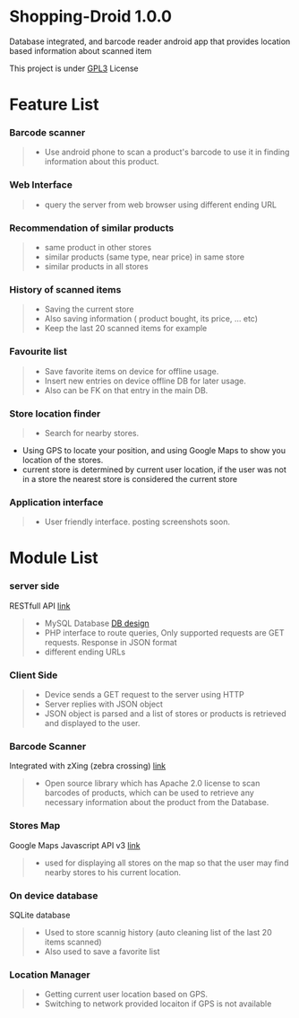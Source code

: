 Shopping-Droid 1.0.0
==============

Database integrated, and barcode reader android app that provides location based information about scanned item

This project is under [GPL3](http://www.gnu.org/licenses/gpl.html) License


Feature List
============

### Barcode scanner ###
> + Use android phone to scan a product's barcode to use it in finding information about this product.
	           
### Web Interface
> + query the server from web browser using different ending URL

### Recommendation of similar products ###
> + same product in other stores
> + similar products (same type, near price) in same store
> + similar products in all stores
    
### History of scanned items ###
> + Saving the current store 
> + Also saving information ( product bought, its price, ... etc)
> + Keep the last 20 scanned items for example

### Favourite list ###
> + Save favorite items on device for offline usage.
> + Insert new entries on device offline DB for later usage.
> + Also can be FK on that entry in the main DB.

### Store location finder ###
> + Search for nearby stores. 
+ Using GPS to locate your position, and using Google Maps to show you location of the stores.
+ current store is determined by current user location, if the user was not in a store the nearest store is considered the current store

### Application interface ###
> + User friendly interface. posting screenshots soon.


Module List
============

### server side ###
RESTfull API [link](https://en.wikipedia.org/wiki/Representational_state_transfer)
> + MySQL Database  [DB design](online_DB_design.txt) 
> + PHP interface to route queries, Only supported requests are GET requests. Response in JSON format 
> + different ending URLs

### Client Side ###
> + Device sends a GET request to the server using HTTP
> + Server replies with JSON object
> + JSON object is parsed and a list of stores or products is retrieved and displayed to the user. 

### Barcode Scanner ###
Integrated with zXing (zebra crossing) [link](http://code.google.com/p/zxing/)
> + Open source library which has Apache 2.0 license to scan barcodes of products, which can be used to retrieve any necessary information about the product from the Database.

### Stores Map ###
Google Maps Javascript API v3 [link](https://developers.google.com/maps/documentation/javascript/)
> + used for displaying all stores on the map so that the user may find nearby stores to his current location.

### On device database ###
SQLite database 
> + Used to store scannig history (auto cleaning list of the last 20 items scanned)
> + Also used to save a favorite list 

### Location Manager ###
> + Getting current user location based on GPS. 
> + Switching to network provided locaiton if GPS is not available
